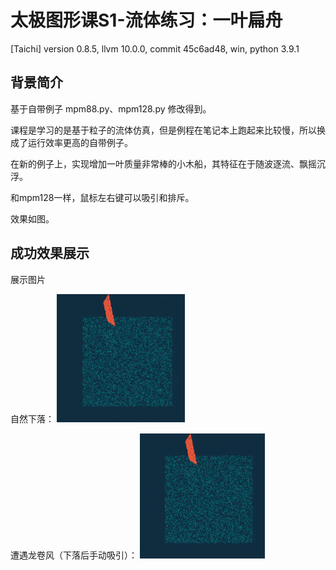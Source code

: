 # 太极图形课S1-流体练习：一叶扁舟
[Taichi] version 0.8.5, llvm 10.0.0, commit 45c6ad48, win, python 3.9.1

## 背景简介
基于自带例子 mpm88.py、mpm128.py 修改得到。

课程是学习的是基于粒子的流体仿真，但是例程在笔记本上跑起来比较慢，所以换成了运行效率更高的自带例子。

在新的例子上，实现增加一叶质量非常棒的小木船，其特征在于随波逐流、飘摇沉浮。

和mpm128一样，鼠标左右键可以吸引和排斥。

效果如图。


## 成功效果展示
展示图片

自然下落：
![demo](./data/demo.gif)

遭遇龙卷风（下落后手动吸引）：
![demo](./data/demo2.gif)

